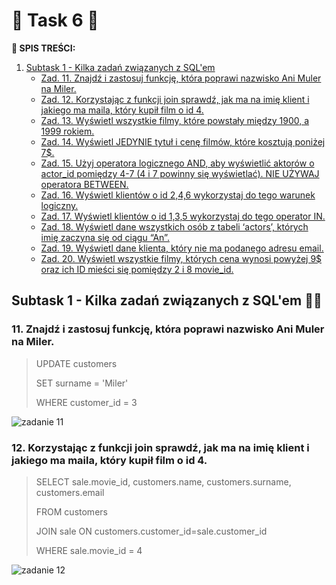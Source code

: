 # 🚀 **Task 6** 🚀

**:pushpin: SPIS TREŚCI:**
1. [Subtask 1 - Kilka zadań związanych z SQL'em](#Subtask1)
    - [Zad. 11. Znajdź i zastosuj funkcję, która poprawi nazwisko Ani Muler na Miler.](#kropka1)
    - [Zad. 12. Korzystając z funkcji join sprawdź, jak ma na imię klient i jakiego ma maila, który kupił film o id 4.](#kropka2)
    - [Zad. 13. Wyświetl wszystkie filmy, które powstały między 1900, a 1999 rokiem.](#kropka3)
    - [Zad. 14. Wyświetl JEDYNIE tytuł i cenę filmów, które kosztują poniżej 7$.](#kropka4)
    - [Zad. 15. Użyj operatora logicznego AND, aby wyświetlić aktorów o actor_id pomiędzy 4-7 (4 i 7 powinny się wyświetlać). NIE UŻYWAJ operatora BETWEEN.](#kropka5)
    - [Zad. 16. Wyświetl klientów o id 2,4,6 wykorzystaj do tego warunek logiczny.](#kropka6)
    - [Zad. 17. Wyświetl klientów o id 1,3,5 wykorzystaj do tego operator IN.](#kropka7)
    - [Zad. 18. Wyświetl dane wszystkich osób z tabeli ‘actors’, których imię zaczyna się od ciągu “An”.](#kropka8)
    - [Zad. 19. Wyświetl dane klienta, który nie ma podanego adresu email.](#kropka9)
    - [Zad. 20. Wyświetl wszystkie filmy, których cena wynosi powyżej 9$ oraz ich ID mieści się pomiędzy 2 i 8 movie_id.](#kropka10)

##  <a name="Subtask1">Subtask 1 - Kilka zadań związanych z SQL'em 👩‍💻 </a>
### <a name="kropka1">11. Znajdź i zastosuj funkcję, która poprawi nazwisko Ani Muler na Miler.</a>

> UPDATE customers
> 
> SET surname = 'Miler'
> 
> WHERE customer_id = 3

![zadanie 11](https://user-images.githubusercontent.com/122294284/219360740-ddc3b030-31ad-40bb-9b79-0089917eadb9.png)

### <a name="kropka2">12. Korzystając z funkcji join sprawdź, jak ma na imię klient i jakiego ma maila, który kupił film o id 4.</a>

>SELECT sale.movie_id, customers.name, customers.surname, customers.email
>
>FROM customers
>
>JOIN sale ON customers.customer_id=sale.customer_id
>
>WHERE sale.movie_id = 4

![zadanie 12](https://user-images.githubusercontent.com/122294284/219366048-41769051-2835-4459-a7f8-42c1ac6c0613.png)


